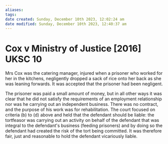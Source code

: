 ```yaml
---
aliases: 
tags: 
date created: Sunday, December 10th 2023, 12:02:24 am
date modified: Sunday, December 10th 2023, 12:40:37 am
---
```


# Cox v Ministry of Justice [2016] UKSC 10

Mrs Cox was the catering manager, injured when a prisoner who worked for her in the kitchens, negligently dropped a sack of rice onto her back as she was leaning forwards. It was accepted that the prisoner had been negligent.

The prisoner was paid a small amount of money, but in all other ways it was clear that he did not satisfy the requirements of an employment relationship nor was he carrying out an independent business. There was no contract, and the purpose of his work was for rehabilitation. The court focused on criteria (b) to (d) above and held that the defendant should be liable: the tortfeasor was carrying out an activity on behalf of the defendant that was integral to the defendant's business (feeding prisoners) and by doing so the defendant had created the risk of the tort being committed. It was therefore fair, just and reasonable to hold the defendant vicariously liable.

